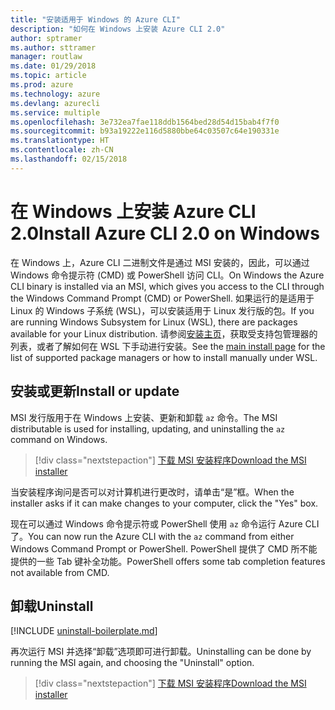 ```yaml
---
title: "安装适用于 Windows 的 Azure CLI"
description: "如何在 Windows 上安装 Azure CLI 2.0"
author: sptramer
ms.author: sttramer
manager: routlaw
ms.date: 01/29/2018
ms.topic: article
ms.prod: azure
ms.technology: azure
ms.devlang: azurecli
ms.service: multiple
ms.openlocfilehash: 3e732ea7fae118ddb1564bed28d54d15bab4f7f0
ms.sourcegitcommit: b93a19222e116d5880bbe64c03507c64e190331e
ms.translationtype: HT
ms.contentlocale: zh-CN
ms.lasthandoff: 02/15/2018
---
```

# <a name="install-azure-cli-20-on-windows"></a><span data-ttu-id="f52f9-103">在 Windows 上安装 Azure CLI 2.0</span><span class="sxs-lookup"><span data-stu-id="f52f9-103">Install Azure CLI 2.0 on Windows</span></span>

<span data-ttu-id="f52f9-104">在 Windows 上，Azure CLI 二进制文件是通过 MSI 安装的，因此，可以通过 Windows 命令提示符 (CMD) 或 PowerShell 访问 CLI。</span><span class="sxs-lookup"><span data-stu-id="f52f9-104">On Windows the Azure CLI binary is installed via an MSI, which gives you access to the CLI through the Windows Command Prompt (CMD) or PowerShell.</span></span>
<span data-ttu-id="f52f9-105">如果运行的是适用于 Linux 的 Windows 子系统 (WSL)，可以安装适用于 Linux 发行版的包。</span><span class="sxs-lookup"><span data-stu-id="f52f9-105">If you are running Windows Subsystem for Linux (WSL), there are packages available for your Linux distribution.</span></span> <span data-ttu-id="f52f9-106">请参阅[安装主页](install-azure-cli.md)，获取受支持包管理器的列表，或者了解如何在 WSL 下手动进行安装。</span><span class="sxs-lookup"><span data-stu-id="f52f9-106">See the [main install page](install-azure-cli.md) for the list of supported package managers or how to install manually under WSL.</span></span>

## <a name="install-or-update"></a><span data-ttu-id="f52f9-107">安装或更新</span><span class="sxs-lookup"><span data-stu-id="f52f9-107">Install or update</span></span>

<span data-ttu-id="f52f9-108">MSI 发行版用于在 Windows 上安装、更新和卸载 `az` 命令。</span><span class="sxs-lookup"><span data-stu-id="f52f9-108">The MSI distributable is used for installing, updating, and uninstalling the `az` command on Windows.</span></span>

> [!div class="nextstepaction"]
> [<span data-ttu-id="f52f9-109">下载 MSI 安装程序</span><span class="sxs-lookup"><span data-stu-id="f52f9-109">Download the MSI installer</span></span>](https://azurecliprod.blob.core.windows.net/msi/azure-cli-latest.msi)

<span data-ttu-id="f52f9-110">当安装程序询问是否可以对计算机进行更改时，请单击“是”框。</span><span class="sxs-lookup"><span data-stu-id="f52f9-110">When the installer asks if it can make changes to your computer, click the "Yes" box.</span></span>

<span data-ttu-id="f52f9-111">现在可以通过 Windows 命令提示符或 PowerShell 使用 `az` 命令运行 Azure CLI 了。</span><span class="sxs-lookup"><span data-stu-id="f52f9-111">You can now run the Azure CLI with the `az` command from either Windows Command Prompt or PowerShell.</span></span> <span data-ttu-id="f52f9-112">PowerShell 提供了 CMD 所不能提供的一些 Tab 键补全功能。</span><span class="sxs-lookup"><span data-stu-id="f52f9-112">PowerShell offers some tab completion features not available from CMD.</span></span>

## <a name="uninstall"></a><span data-ttu-id="f52f9-113">卸载</span><span class="sxs-lookup"><span data-stu-id="f52f9-113">Uninstall</span></span>

[!INCLUDE [uninstall-boilerplate.md](includes/uninstall-boilerplate.md)]

<span data-ttu-id="f52f9-114">再次运行 MSI 并选择“卸载”选项即可进行卸载。</span><span class="sxs-lookup"><span data-stu-id="f52f9-114">Uninstalling can be done by running the MSI again, and choosing the "Uninstall" option.</span></span>

> [!div class="nextstepaction"]
> [<span data-ttu-id="f52f9-115">下载 MSI 安装程序</span><span class="sxs-lookup"><span data-stu-id="f52f9-115">Download the MSI installer</span></span>](https://azurecliprod.blob.core.windows.net/msi/azure-cli-latest.msi)
